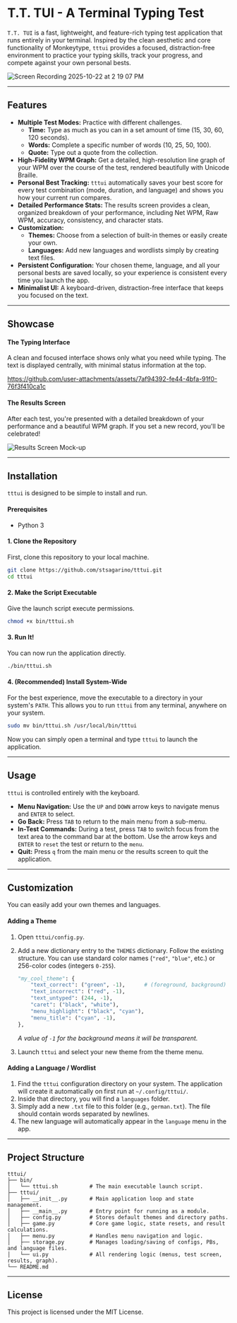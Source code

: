 # T.T. TUI - A Terminal Typing Test

`T.T. TUI` is a fast, lightweight, and feature-rich typing test application that runs entirely in your terminal. Inspired by the clean aesthetic and core functionality of Monkeytype, `tttui` provides a focused, distraction-free environment to practice your typing skills, track your progress, and compete against your own personal bests.

![Screen Recording 2025-10-22 at 2 19 07 PM](https://github.com/user-attachments/assets/dc0e7f5b-8714-49a2-8532-7d934246ff6d)


---

## Features

-   **Multiple Test Modes:** Practice with different challenges.
    -   **Time:** Type as much as you can in a set amount of time (15, 30, 60, 120 seconds).
    -   **Words:** Complete a specific number of words (10, 25, 50, 100).
    -   **Quote:** Type out a quote from the collection.
-   **High-Fidelity WPM Graph:** Get a detailed, high-resolution line graph of your WPM over the course of the test, rendered beautifully with Unicode Braille.
-   **Personal Best Tracking:** `tttui` automatically saves your best score for every test combination (mode, duration, and language) and shows you how your current run compares.
-   **Detailed Performance Stats:** The results screen provides a clean, organized breakdown of your performance, including Net WPM, Raw WPM, accuracy, consistency, and character stats.
-   **Customization:**
    -   **Themes:** Choose from a selection of built-in themes or easily create your own.
    -   **Languages:** Add new languages and wordlists simply by creating text files.
-   **Persistent Configuration:** Your chosen theme, language, and all your personal bests are saved locally, so your experience is consistent every time you launch the app.
-   **Minimalist UI:** A keyboard-driven, distraction-free interface that keeps you focused on the text.

---

## Showcase

#### The Typing Interface

A clean and focused interface shows only what you need while typing. The text is displayed centrally, with minimal status information at the top.

https://github.com/user-attachments/assets/7af94392-fe44-4bfa-91f0-76f3f410ca1c

#### The Results Screen

After each test, you're presented with a detailed breakdown of your performance and a beautiful WPM graph. If you set a new record, you'll be celebrated!

![Results Screen Mock-up](https://github.com/user-attachments/assets/08469162-aa20-407d-b178-2742f428f0ac)

---

## Installation

`tttui` is designed to be simple to install and run.

#### Prerequisites

-   Python 3

#### 1. Clone the Repository

First, clone this repository to your local machine.

```sh
git clone https://github.com/stsagarino/tttui.git
cd tttui
```

#### 2. Make the Script Executable

Give the launch script execute permissions.

```sh
chmod +x bin/tttui.sh
```

#### 3. Run It!

You can now run the application directly.

```sh
./bin/tttui.sh
```

#### 4. (Recommended) Install System-Wide

For the best experience, move the executable to a directory in your system's `PATH`. This allows you to run `tttui` from any terminal, anywhere on your system.

```sh
sudo mv bin/tttui.sh /usr/local/bin/tttui
```

Now you can simply open a terminal and type `tttui` to launch the application.

---

## Usage

`tttui` is controlled entirely with the keyboard.

-   **Menu Navigation:** Use the `UP` and `DOWN` arrow keys to navigate menus and `ENTER` to select.
-   **Go Back:** Press `TAB` to return to the main menu from a sub-menu.
-   **In-Test Commands:** During a test, press `TAB` to switch focus from the text area to the command bar at the bottom. Use the arrow keys and `ENTER` to `reset` the test or return to the `menu`.
-   **Quit:** Press `q` from the main menu or the results screen to quit the application.

---

## Customization

You can easily add your own themes and languages.

#### Adding a Theme

1.  Open `tttui/config.py`.
2.  Add a new dictionary entry to the `THEMES` dictionary. Follow the existing structure. You can use standard color names (`"red"`, `"blue"`, etc.) or 256-color codes (integers `0-255`).

    ```python
    "my_cool_theme": {
        "text_correct": ("green", -1),      # (foreground, background)
        "text_incorrect": ("red", -1),
        "text_untyped": (244, -1),
        "caret": ("black", "white"),
        "menu_highlight": ("black", "cyan"),
        "menu_title": ("cyan", -1),
    },
    ```
    *A value of `-1` for the background means it will be transparent.*

3.  Launch `tttui` and select your new theme from the theme menu.

#### Adding a Language / Wordlist

1.  Find the `tttui` configuration directory on your system. The application will create it automatically on first run at `~/.config/tttui/`.
2.  Inside that directory, you will find a `languages` folder.
3.  Simply add a new `.txt` file to this folder (e.g., `german.txt`). The file should contain words separated by newlines.
4.  The new language will automatically appear in the `language` menu in the app.

---

## Project Structure

```
tttui/
├── bin/
│   └── tttui.sh          # The main executable launch script.
├── tttui/
│   ├── __init__.py       # Main application loop and state management.
│   ├── __main__.py       # Entry point for running as a module.
│   ├── config.py         # Stores default themes and directory paths.
│   ├── game.py           # Core game logic, state resets, and result calculations.
│   ├── menu.py           # Handles menu navigation and logic.
│   ├── storage.py        # Manages loading/saving of configs, PBs, and language files.
│   └── ui.py             # All rendering logic (menus, test screen, results, graph).
└── README.md
```

---

## License

This project is licensed under the MIT License.
